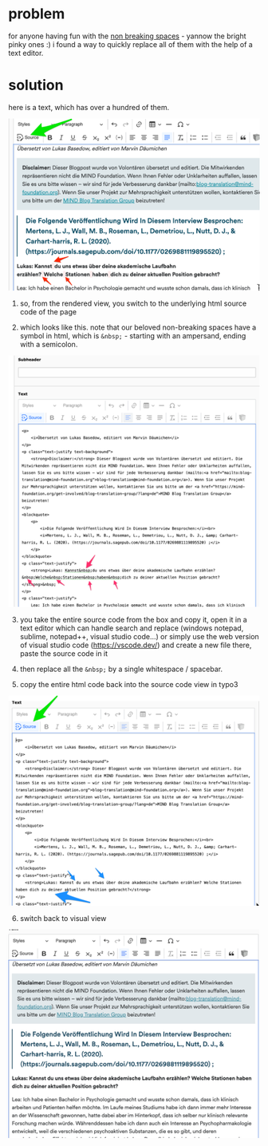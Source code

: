 # problem

for anyone having fun with the [non breaking spaces](https://mailtrap.io/blog/nbsp/) - yannow the bright pinky ones :) i found a way to quickly replace all of them with the help of a text editor.

# solution

here is a text, which has over a hundred of them. 

![](./media/nbsp_p1.png)

1. so, from the rendered view, you switch to the underlying html source code of the page

2. which looks like this. note that our beloved non-breaking spaces have a symbol in html, which is `&nbsp;` - starting with an ampersand, ending with a semicolon.

![](./media/nbsp_p2.png)

3. you take the entire source code from the box and copy it, open it in a text editor which can handle search and replace (windows notepad, sublime, notepad++, visual studio code...) or simply use the web version of visual studio code (https://vscode.dev/) and create a new file there, paste the source code in it

4. then replace all the `&nbsp;` by a single whitespace / spacebar.

5. copy the entire html code back into the source code view in typo3

![](./media/nbsp_p3.png)

6. switch back to visual view

![](./media/nbsp_p4.png)
